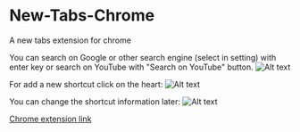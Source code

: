# New-Tabs-Chrome
A new tabs extension for chrome

You can search on Google or other search engine (select in setting) with enter key or search on YouTube with "Search on YouTube"
button.
![Alt text](http://genysix.com/github/screen1.png "Screenshot")

For add a new shortcut click on the heart:
![Alt text](http://genysix.com/github/screen2.png "Screenshot")

You can change the shortcut information later:
![Alt text](http://genysix.com/github/screen3.png "Screenshot")

[Chrome extension link](https://chrome.google.com/webstore/detail/genysix-tabs/panemejbnnkjlcfbegenlpkgjmebkmcg?hl=fr)
